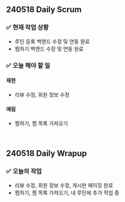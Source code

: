 ## 240518 Daily Scrum

### ✅ 현재 작업 상황
- 루틴 등록 백엔드 수정 및 연동 완료
- 찜하기 백엔드 수정 및 연동 완료

### ✅ 오늘 해야 할 일

#### 재현
- 리뷰 수정, 회원 정보 수정
#### 예림
- 찜하기, 찜 목록 가져오기

<br>

## 240518 Daily Wrapup

### ✅ 오늘의 작업
- 리뷰 수정, 회원 정보 수정, 게시판 페이징 완료
- 찜하기, 찜 목록 가져오기, 내 루틴에 추가 작업 중
